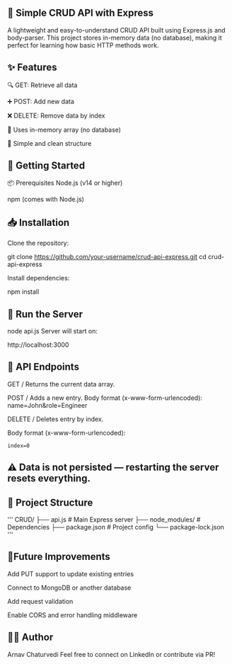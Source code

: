 ## 🧠 Simple CRUD API with Express

A lightweight and easy-to-understand CRUD API built using Express.js and body-parser. This project stores in-memory data (no database), making it perfect for learning how basic HTTP methods work.

## ✨ Features

🔍 GET: Retrieve all data

➕ POST: Add new data

❌ DELETE: Remove data by index

🧠 Uses in-memory array (no database)

🧪 Simple and clean structure

## 🚀 Getting Started

📦 Prerequisites
Node.js (v14 or higher)

npm (comes with Node.js)

## 📥 Installation

Clone the repository:

git clone https://github.com/your-username/crud-api-express.git
cd crud-api-express

Install dependencies:

npm install

## 🏃 Run the Server

node api.js
Server will start on:

http://localhost:3000

## 🔧 API Endpoints

GET /
Returns the current data array.

POST /
Adds a new entry.
Body format (x-www-form-urlencoded):
name=John&role=Engineer

DELETE /
Deletes entry by index.

Body format (x-www-form-urlencoded):

    index=0

## ⚠️ Data is not persisted — restarting the server resets everything.

## 📁 Project Structure

'''
CRUD/
├── api.js # Main Express server
├── node_modules/ # Dependencies
├── package.json # Project config
└── package-lock.json
'''

## 📌Future Improvements

Add PUT support to update existing entries

Connect to MongoDB or another database

Add request validation

Enable CORS and error handling middleware

## 🧑‍💻 Author

Arnav Chaturvedi
Feel free to connect on LinkedIn or contribute via PR!
